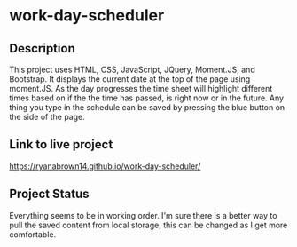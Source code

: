 # work-day-scheduler

## Description

This project uses HTML, CSS, JavaScript, JQuery, Moment.JS, and Bootstrap.  It displays the current date at the top of the page using moment.JS. As the day progresses the time sheet will highlight different times based on if the the time has passed, is right now or in the future.  Any thing you type in the schedule can be saved by pressing the blue button on the side of the page.

## Link to live project
https://ryanabrown14.github.io/work-day-scheduler/

## Project Status
Everything seems to be in working order.  I'm sure there is a better way to pull the saved content from local storage, this can be changed as I get more comfortable.